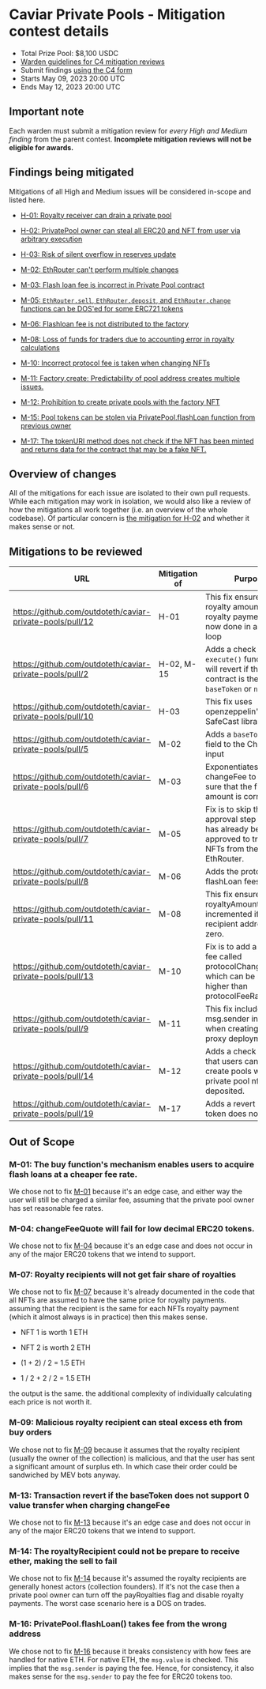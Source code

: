 # Caviar Private Pools - Mitigation contest details
- Total Prize Pool: $8,100 USDC 
- [Warden guidelines for C4 mitigation reviews](https://code4rena.notion.site/Guidelines-for-Versus-mitigation-reviews-ed10fc5cfbf640bd8dcec66f38b343c4)
- Submit findings [using the C4 form](https://code4rena.com/contests/2023-05-caviar-private-pools-mitigation-contest/submit)
- Starts May 09, 2023 20:00 UTC
- Ends May 12, 2023 20:00 UTC

## Important note 

Each warden must submit a mitigation review for *every High and Medium finding* from the parent contest. **Incomplete mitigation reviews will not be eligible for awards.**

## Findings being mitigated

Mitigations of all High and Medium issues will be considered in-scope and listed here.

- [H-01: Royalty receiver can drain a private pool](https://github.com/code-423n4/2023-04-caviar-findings/issues/320)
- [H-02: PrivatePool owner can steal all ERC20 and NFT from user via arbitrary execution](https://github.com/code-423n4/2023-04-caviar-findings/issues/184)
- [H-03: Risk of silent overflow in reserves update](https://github.com/code-423n4/2023-04-caviar-findings/issues/167)

- [M-02: EthRouter can't perform multiple changes](https://github.com/code-423n4/2023-04-caviar-findings/issues/873)
- [M-03: Flash loan fee is incorrect in Private Pool contract](https://github.com/code-423n4/2023-04-caviar-findings/issues/864)
- [M-05: `EthRouter.sell`, `EthRouter.deposit`, and `EthRouter.change` functions can be DOS'ed for some ERC721 tokens](https://github.com/code-423n4/2023-04-caviar-findings/issues/776)
- [M-06: Flashloan fee is not distributed to the factory](https://github.com/code-423n4/2023-04-caviar-findings/issues/697)
- [M-08: Loss of funds for traders due to accounting error in royalty calculations](https://github.com/code-423n4/2023-04-caviar-findings/issues/596)
- [M-10: Incorrect protocol fee is taken when changing NFTs](https://github.com/code-423n4/2023-04-caviar-findings/issues/463)
- [M-11: Factory.create: Predictability of pool address creates multiple issues.](https://github.com/code-423n4/2023-04-caviar-findings/issues/419)
- [M-12: Prohibition to create private pools with the factory NFT](https://github.com/code-423n4/2023-04-caviar-findings/issues/353)
- [M-15: Pool tokens can be stolen via PrivatePool.flashLoan function from previous owner](https://github.com/code-423n4/2023-04-caviar-findings/issues/230)
- [M-17: The tokenURI method does not check if the NFT has been minted and returns data for the contract that may be a fake NFT.](https://github.com/code-423n4/2023-04-caviar-findings/issues/44)

## Overview of changes

All of the mitigations for each issue are isolated to their own pull requests. While each mitigation may work in isolation, we would also like a review of how the mitigations all work together (i.e. an overview of the whole codebase). Of particular concern is [the mitigation for H-02](https://github.com/outdoteth/caviar-private-pools/pull/2) and whether it makes sense or not.


## Mitigations to be reviewed

| URL | Mitigation of | Purpose | 
| ----------- | ------------- | ----------- |
| https://github.com/outdoteth/caviar-private-pools/pull/12 | H-01 | This fix ensures that the royalty amounts and royalty payments are now done in a single loop | 
| https://github.com/outdoteth/caviar-private-pools/pull/2 | H-02, M-15 | Adds a check in the `execute()` function that will revert if the target contract is the `baseToken` or `nft`. | 
| https://github.com/outdoteth/caviar-private-pools/pull/10 | H-03 | This fix uses openzeppelin's SafeCast library | 
| https://github.com/outdoteth/caviar-private-pools/pull/5 | M-02 | Adds a `baseTokenAmount` field to the Change input | 
| https://github.com/outdoteth/caviar-private-pools/pull/6 | M-03 | Exponentiates the changeFee to make sure that the flashFee amount is correct. |
| https://github.com/outdoteth/caviar-private-pools/pull/7 | M-05 | Fix is to skip the approval step if the pool has already been approved to transfer the NFTs from the EthRouter. |
| https://github.com/outdoteth/caviar-private-pools/pull/8 | M-06 | Adds the protocol fee to flashLoan fees. |
| https://github.com/outdoteth/caviar-private-pools/pull/11 | M-08 | This fix ensures that the royaltyAmount is only incremented if the recipient address is not zero. |
| https://github.com/outdoteth/caviar-private-pools/pull/13 | M-10 | Fix is to add a separate fee called protocolChangeFeeRate which can be much higher than protocolFeeRate. |
| https://github.com/outdoteth/caviar-private-pools/pull/9 | M-11 | This fix includes the msg.sender in the salt when creating the proxy deployment. |
| https://github.com/outdoteth/caviar-private-pools/pull/14 | M-12 | Adds a check to ensure that users cannot create pools with private pool nfts deposited. |
| https://github.com/outdoteth/caviar-private-pools/pull/19 | M-17 | Adds a revert if the token does not exist. |


## Out of Scope

### M-01: The buy function's mechanism enables users to acquire flash loans at a cheaper fee rate.

We chose not to fix [M-01](https://github.com/code-423n4/2023-04-caviar-findings/issues/885) because it's an edge case, and either way the user will still be charged a similar fee, assuming that the private pool owner has set reasonable fee rates.

### M-04: changeFeeQuote will fail for low decimal ERC20 tokens.

We chose not to fix [M-04](https://github.com/code-423n4/2023-04-caviar-findings/issues/858) because it's an edge case and does not occur in any of the major ERC20 tokens that we intend to support.

### M-07: Royalty recipients will not get fair share of royalties

We chose not to fix [M-07](https://github.com/code-423n4/2023-04-caviar-findings/issues/669) because it's already documented in the code that all NFTs are assumed to have the same price for royalty payments. assuming that the recipient is the same for each NFTs royalty payment (which it almost always is in practice) then this makes sense.

* NFT 1 is worth 1 ETH
* NFT 2 is worth 2 ETH

* (1 + 2) / 2 = 1.5 ETH
* 1 / 2 + 2 / 2 = 1.5 ETH

the output is the same. the additional complexity of individually calculating each price is not worth it.

### M-09: Malicious royalty recipient can steal excess eth from buy orders

We chose not to fix [M-09](https://github.com/code-423n4/2023-04-caviar-findings/issues/569) because it assumes that the royalty recipient (usually the owner of the collection) is malicious, and that the user has sent a significant amount of surplus eth. In which case their order could be sandwiched by MEV bots anyway.

### M-13: Transaction revert if the baseToken does not support 0 value transfer when charging changeFee

We chose not to fix [M-13](https://github.com/code-423n4/2023-04-caviar-findings/issues/278) because it's an edge case and does not occur in any of the major ERC20 tokens that we intend to support.

### M-14: The royaltyRecipient could not be prepare to receive ether, making the sell to fail

We chose not to fix [M-14](https://github.com/code-423n4/2023-04-caviar-findings/issues/263) because it's assumed the royalty recipients are generally honest actors (collection founders). If it's not the case then a private pool owner can turn off the payRoyalties flag and disable royalty payments. The worst case scenario here is a DOS on trades.

### M-16: PrivatePool.flashLoan() takes fee from the wrong address

We chose not to fix [M-16](https://github.com/code-423n4/2023-04-caviar-findings/issues/56) because it breaks consistency with how fees are handled for native ETH. For native ETH, the `msg.value` is checked. This implies that the `msg.sender` is paying the fee. Hence, for consistency, it also makes sense for the `msg.sender` to pay the fee for ERC20 tokens too.
